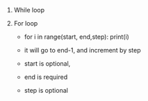 1. While loop

2. For loop 

    * for i in range(start, end,step):
        print(i)

    * it will go to end-1, and increment by step

    * start is optional,
    * end is required
    * step is optional
